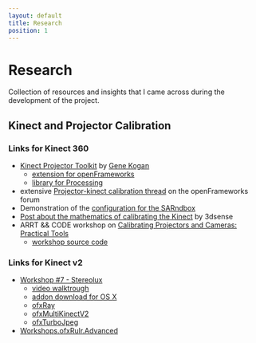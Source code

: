 ```yaml
---
layout: default
title: Research
position: 1
---
```


# Research

Collection of resources and insights that I came across during the development of the project.

## Kinect and Projector Calibration

### Links for Kinect 360

* [Kinect Projector Toolkit](http://www.genekogan.com/works/kinect-projector-toolkit.html) by [Gene Kogan](http://www.genekogan.com/)
	* [extension for openFrameworks](https://github.com/genekogan/ofxKinectProjectorToolkit)
	* [library for Processing](https://github.com/genekogan/KinectProjectorToolkit)
* extensive [Projector-kinect calibration thread](https://forum.openframeworks.cc/t/projector-kinect-calibration/12712) on the openFrameworks forum
* Demonstration of the [configuration for the SARndbox](https://www.youtube.com/watch?v=vXkA9gUoSAc)
* [Post about the mathematics of calibrating the Kinect](http://blog.3dsense.org/programming/kinect-projector-calibration-human-mapping-2/) by 3dsense
* ARRT && CODE workshop on [Calibrating Projectors and Cameras: Practical Tools](http://artandcode.com/3d/workshops/4a-calibrating-projectors-and-cameras/)
	* [workshop source code](https://github.com/elliotwoods/artandcode.Camera-and-projector-calibration)

### Links for Kinect v2

* [Workshop #7 - Stereolux](https://rulr.hackpad.com/Workshop-7-Stereolux-4wMwVlwlfpo)
	* [video walktrough](https://www.youtube.com/watch?v=siYgDfAmt9s)
	* [addon download for OS X](https://drive.google.com/a/kimchiandchips.com/folderview?id=0B_S1z3_AWMRSfnc4a1Q5V3E4UUppUTQxUlhsTTdzR2tFellkVVotNHd2dXlYUktXRlpuNUE&usp=drive_web#)
	* [ofxRay](https://github.com/elliotwoods/ofxRay)
	* [ofxMultiKinectV2](https://github.com/hanasaan/ofxMultiKinectV2)
	* [ofxTurboJpeg](https://github.com/armadillu/ofxTurboJpeg)
* [Workshops.ofxRulr.Advanced](https://github.com/elliotwoods/Workshops.ofxRulr.Advanced)
